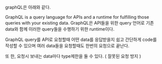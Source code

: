 graphQL은 아래와 같다.

GraphQL is a query language for APIs and a runtime for fulfilling those queries with your existing data.
GraphQL은 API들을 위한 query 언어로 기존 data와 함께 이러한 query들을 수행하기 위한 runtime이다.

GraphQL query를 API로 요청할때 어떤 data를 응답받을지 쉽고 간단하게 code를 작성할 수 있으며
여러 data들을 요청할때도 한번의 요청으로 끝난다.

또 한, 요청시 보내는 data마다 type제한을 둘 수 있다. ( 잘못된 요청 방지 )
